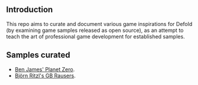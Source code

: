 ## Introduction

This repo aims to curate and document various game inspirations for Defold (by examining game samples released as open source), as an attempt to teach the art of professional game development for established samples.

## Samples curated

* [Ben James' Planet Zero](Planet-Zero-Tips.md).
* [Björn Ritzl's GB Rausers](GBRausers-Tips.md).